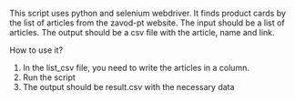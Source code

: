 This script uses python and selenium webdriver. It finds product cards by the list of articles from the zavod-pt website. The input should be a list of articles. The output should be a csv file with the article, name and link.

How to use it?

1. In the list_csv file, you need to write the articles in a column.
2. Run the script
3. The output should be result.csv with the necessary data
